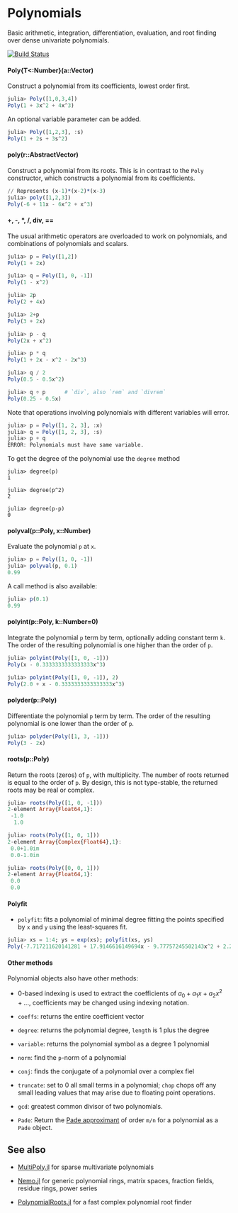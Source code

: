 # Polynomials

Basic arithmetic, integration, differentiation, evaluation, and root finding over dense univariate polynomials.

[![Build Status](https://travis-ci.org/Keno/Polynomials.jl.png?branch=master)](https://travis-ci.org/Keno/Polynomials.jl)

#### Poly{T<:Number}(a::Vector)

Construct a polynomial from its coefficients, lowest order first.

```julia
julia> Poly([1,0,3,4])
Poly(1 + 3x^2 + 4x^3)
```

An optional variable parameter can be added.

```julia
julia> Poly([1,2,3], :s)
Poly(1 + 2s + 3s^2)
```

#### poly(r::AbstractVector)

Construct a polynomial from its roots. This is in contrast to the
`Poly` constructor, which constructs a polynomial from its
coefficients.

```julia
// Represents (x-1)*(x-2)*(x-3)
julia> poly([1,2,3])
Poly(-6 + 11x - 6x^2 + x^3)
```

#### +, -, *, /, div, ==

The usual arithmetic operators are overloaded to work on polynomials, and combinations of polynomials and scalars.
```julia
julia> p = Poly([1,2])
Poly(1 + 2x)

julia> q = Poly([1, 0, -1])
Poly(1 - x^2)

julia> 2p
Poly(2 + 4x)

julia> 2+p
Poly(3 + 2x)

julia> p - q
Poly(2x + x^2)

julia> p * q
Poly(1 + 2x - x^2 - 2x^3)

julia> q / 2
Poly(0.5 - 0.5x^2)

julia> q ÷ p      # `div`, also `rem` and `divrem`
Poly(0.25 - 0.5x)
```

Note that operations involving polynomials with different variables will error.

```julia
julia> p = Poly([1, 2, 3], :x)
julia> q = Poly([1, 2, 3], :s)
julia> p + q
ERROR: Polynomials must have same variable.
```

To get the degree of the polynomial use the `degree` method

```
julia> degree(p)
1

julia> degree(p^2)
2

julia> degree(p-p)
0
```

#### polyval(p::Poly, x::Number)

Evaluate the polynomial `p` at `x`.

```julia
julia> p = Poly([1, 0, -1])
julia> polyval(p, 0.1)
0.99
```

A call method is also available:

```julia
julia> p(0.1)
0.99
```


#### polyint(p::Poly, k::Number=0)

Integrate the polynomial `p` term by term, optionally adding constant
term `k`. The order of the resulting polynomial is one higher than the
order of `p`.

```julia
julia> polyint(Poly([1, 0, -1]))
Poly(x - 0.3333333333333333x^3)

julia> polyint(Poly([1, 0, -1]), 2)
Poly(2.0 + x - 0.3333333333333333x^3)
```

#### polyder(p::Poly)

Differentiate the polynomial `p` term by term. The order of the
resulting polynomial is one lower than the order of `p`.

```julia
julia> polyder(Poly([1, 3, -1]))
Poly(3 - 2x)
```

#### roots(p::Poly)

Return the roots (zeros) of `p`, with multiplicity. The number of
roots returned is equal to the order of `p`. By design, this is not type-stable,
the returned roots may be real or complex.

```julia
julia> roots(Poly([1, 0, -1]))
2-element Array{Float64,1}:
 -1.0
  1.0

julia> roots(Poly([1, 0, 1]))
2-element Array{Complex{Float64},1}:
 0.0+1.0im
 0.0-1.0im

julia> roots(Poly([0, 0, 1]))
2-element Array{Float64,1}:
 0.0
 0.0
```

#### Polyfit

* `polyfit`: fits a polynomial of minimal degree fitting the points
  specified by `x` and `y` using the least-squares fit.

```julia
julia> xs = 1:4; ys = exp(xs); polyfit(xs, ys)
Poly(-7.717211620141281 + 17.9146616149694x - 9.77757245502143x^2 + 2.298404288652356x^3)
```

#### Other methods

Polynomial objects also have other methods:

* 0-based indexing is used to extract the coefficients of $a_0 + a_1
  x + a_2 x^2 + ...$, coefficients may be changed using indexing
  notation.

* `coeffs`: returns the entire coefficient vector

* `degree`: returns the polynomial degree, `length` is 1 plus the degree

* `variable`: returns the polynomial symbol as a degree 1 polynomial

* `norm`: find the `p`-norm of a polynomial

* `conj`: finds the conjugate of a polynomial over a complex fiel

* `truncate`: set to 0 all small terms in a polynomial; `chop` chops off
  any small leading values that may arise due to floating point
  operations.

* `gcd`: greatest common divisor of two polynomials.

* `Pade`: Return the
  [Pade approximant](https://en.wikipedia.org/wiki/Pad%C3%A9_approximant)
  of order `m/n` for a polynomial as a `Pade` object.


## See also

* [MultiPoly.jl](https://github.com/daviddelaat/MultiPoly.jl) for sparse multivariate polynomials

* [Nemo.jl](https://github.com/wbhart/Nemo.jl) for generic polynomial rings, matrix spaces, fraction fields, residue rings, power series

* [PolynomialRoots.jl](https://github.com/giordano/PolynomialRoots.jl) for a fast complex polynomial root finder
